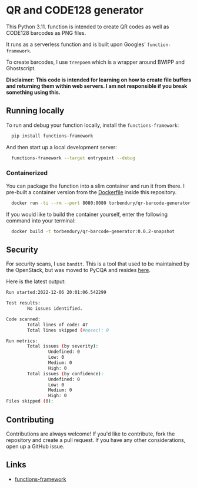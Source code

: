 # QR and CODE128 generator

This Python 3.11. function is intended to create QR codes as well as CODE128 barcodes as PNG files.

It runs as a serverless function and is built upon Googles' `function-framework`.

To create barcodes, I use `treepoem` which is a wrapper around BWIPP and Ghostscript.

**Disclaimer: This code is intended for learning on how to create file buffers and returning them within web servers. I am not responsible if you break something using this.**

## Running locally

To run and debug your function locally, install the `functions-framework`:

```bash
  pip install functions-framework
```

And then start up a local development server:

```bash
  functions-framework --target entrypoint --debug
```

### Containerized

You can package the function into a slim container and run it from there. I pre-built a container version from the [Dockerfile](Dockerfile) inside this repository.

```bash
  docker run -ti --rm --port 8080:8080 torbendury/qr-barcode-generator:0.0.2
```

If you would like to build the container yourself, enter the following command into your terminal:

```bash
  docker build -t torbendury/qr-barcode-generator:0.0.2-snapshot
```

## Security

For security scans, I use `bandit`. This is a tool that used to be maintained by the OpenStack, but was moved to PyCQA and resides [here](https://bandit.readthedocs.io/en/latest/start.html).

Here is the latest output:

```bash
Run started:2022-12-06 20:01:06.542299

Test results:
        No issues identified.

Code scanned:
        Total lines of code: 47
        Total lines skipped (#nosec): 0

Run metrics:
        Total issues (by severity):
                Undefined: 0
                Low: 0
                Medium: 0
                High: 0
        Total issues (by confidence):
                Undefined: 0
                Low: 0
                Medium: 0
                High: 0
Files skipped (0):
```

## Contributing

Contributions are always welcome! If you'd like to contribute, fork the repository and create a pull request. If you have any other considerations, open up a GitHub issue.

## Links

- [functions-framework](https://github.com/GoogleCloudPlatform/functions-framework-python)
